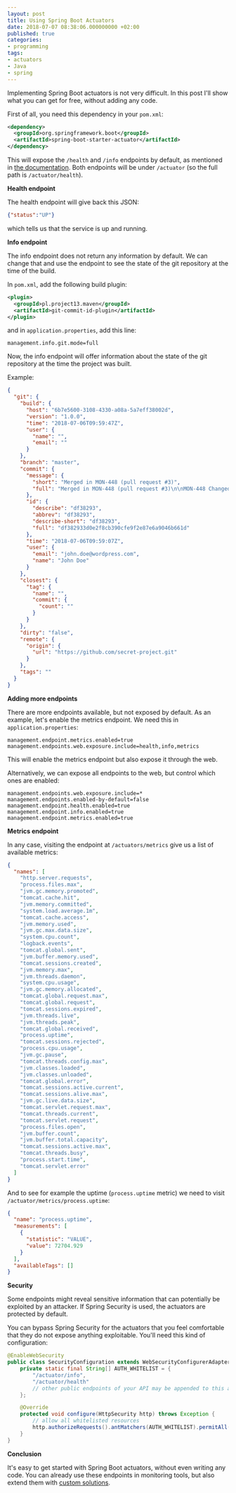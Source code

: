 ```yaml
---
layout: post
title: Using Spring Boot Actuators
date: 2018-07-07 08:38:06.000000000 +02:00
published: true
categories:
- programming
tags:
- actuators
- Java
- spring
---
```


Implementing Spring Boot actuators is not very difficult. In this post I'll show what you can get for free, without adding any code.

<!--more-->

First of all, you need this dependency in your <code>pom.xml</code>:

```xml
<dependency>
  <groupId>org.springframework.boot</groupId>
  <artifactId>spring-boot-starter-actuator</artifactId>
</dependency>
```

This will expose the <code>/health</code> and <code>/info</code> endpoints by default, as mentioned in <a href="https://docs.spring.io/spring-boot/docs/current/reference/html/production-ready-endpoints.html">the documentation</a>. Both endpoints will be under <code>/actuator</code> (so the full path is <code>/actuator/health</code>).

<strong>Health endpoint</strong>

The health endpoint will give back this JSON:

```json
{"status":"UP"}
```

which tells us that the service is up and running.

<strong>Info endpoint</strong>

The info endpoint does not return any information by default. We can change that and use the endpoint to see the state of the git repository at the time of the build.

In <code>pom.xml</code>, add the following build plugin:

```xml
<plugin>
  <groupId>pl.project13.maven</groupId>
  <artifactId>git-commit-id-plugin</artifactId>
</plugin>
```

and in <code>application.properties</code>, add this line:

```
management.info.git.mode=full
```

Now, the info endpoint will offer information about the state of the git repository at the time the project was built.

Example:

```json
{
  "git": {
    "build": {
      "host": "6b7e5600-3108-4330-a08a-5a7eff38002d",
      "version": "1.0.0",
      "time": "2018-07-06T09:59:47Z",
      "user": {
        "name": "",
        "email": ""
      }
    },
    "branch": "master",
    "commit": {
      "message": {
        "short": "Merged in MON-448 (pull request #3)",
        "full": "Merged in MON-448 (pull request #3)\n\nMON-448 Changed auth service to return ExpiresIn for the access token."
      },
      "id": {
        "describe": "df38293",
        "abbrev": "df38293",
        "describe-short": "df38293",
        "full": "df382933d0e2f8cb390cfe9f2e87e6a9046b661d"
      },
      "time": "2018-07-06T09:59:07Z",
      "user": {
        "email": "john.doe@wordpress.com",
        "name": "John Doe"
      }
    },
    "closest": {
      "tag": {
        "name": "",
        "commit": {
          "count": ""
        }
      }
    },
    "dirty": "false",
    "remote": {
      "origin": {
        "url": "https://github.com/secret-project.git"
      }
    },
    "tags": ""
  }
}
```

<strong>Adding more endpoints</strong>

There are more endpoints available, but not exposed by default. As an example, let's enable the metrics endpoint. We need this in <code>application.properties</code>:

```
management.endpoint.metrics.enabled=true
management.endpoints.web.exposure.include=health,info,metrics
```

This will enable the metrics endpoint but also expose it through the web.

Alternatively, we can expose all endpoints to the web, but control which ones are enabled:

```
management.endpoints.web.exposure.include=*
management.endpoints.enabled-by-default=false
management.endpoint.health.enabled=true
management.endpoint.info.enabled=true
management.endpoint.metrics.enabled=true
```

<strong>Metrics endpoint</strong>

In any case, visiting the endpoint at <code>/actuators/metrics</code> give us a list of available metrics:

```json
{
  "names": [
    "http.server.requests",
    "process.files.max",
    "jvm.gc.memory.promoted",
    "tomcat.cache.hit",
    "jvm.memory.committed",
    "system.load.average.1m",
    "tomcat.cache.access",
    "jvm.memory.used",
    "jvm.gc.max.data.size",
    "system.cpu.count",
    "logback.events",
    "tomcat.global.sent",
    "jvm.buffer.memory.used",
    "tomcat.sessions.created",
    "jvm.memory.max",
    "jvm.threads.daemon",
    "system.cpu.usage",
    "jvm.gc.memory.allocated",
    "tomcat.global.request.max",
    "tomcat.global.request",
    "tomcat.sessions.expired",
    "jvm.threads.live",
    "jvm.threads.peak",
    "tomcat.global.received",
    "process.uptime",
    "tomcat.sessions.rejected",
    "process.cpu.usage",
    "jvm.gc.pause",
    "tomcat.threads.config.max",
    "jvm.classes.loaded",
    "jvm.classes.unloaded",
    "tomcat.global.error",
    "tomcat.sessions.active.current",
    "tomcat.sessions.alive.max",
    "jvm.gc.live.data.size",
    "tomcat.servlet.request.max",
    "tomcat.threads.current",
    "tomcat.servlet.request",
    "process.files.open",
    "jvm.buffer.count",
    "jvm.buffer.total.capacity",
    "tomcat.sessions.active.max",
    "tomcat.threads.busy",
    "process.start.time",
    "tomcat.servlet.error"
  ]
}
```

And to see for example the uptime (<code>process.uptime</code> metric) we need to visit <code>/actuator/metrics/process.uptime</code>:

```json
{
  "name": "process.uptime",
  "measurements": [
    {
      "statistic": "VALUE",
      "value": 72704.929
    }
  ],
  "availableTags": []
}
```

<strong>Security</strong>

Some endpoints might reveal sensitive information that can potentially be exploited by an attacker. If Spring Security is used, the actuators are protected by default.

You can bypass Spring Security for the actuators that you feel comfortable that they do not expose anything exploitable. You'll need this kind of configuration:

```java
@EnableWebSecurity
public class SecurityConfiguration extends WebSecurityConfigurerAdapter {
    private static final String[] AUTH_WHITELIST = {
        "/actuator/info",
        "/actuator/health"
        // other public endpoints of your API may be appended to this array
    };

    @Override
    protected void configure(HttpSecurity http) throws Exception {
        // allow all whitelisted resources
        http.authorizeRequests().antMatchers(AUTH_WHITELIST).permitAll();
    }
}
```

<strong>Conclusion</strong>

It's easy to get started with Spring Boot actuators, without even writing any code. You can already use these endpoints in monitoring tools, but also extend them with <a href="https://docs.spring.io/spring-boot/docs/current/reference/html/production-ready-endpoints.html#production-ready-endpoints-custom">custom solutions</a>.
